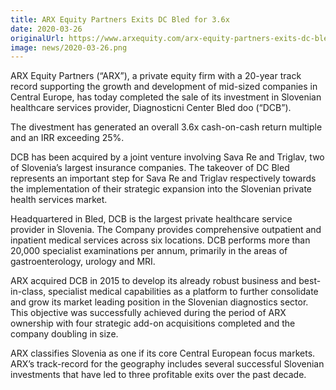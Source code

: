 ```yaml
---
title: ARX Equity Partners Exits DC Bled for 3.6x
date: 2020-03-26
originalUrl: https://www.arxequity.com/arx-equity-partners-exits-dc-bled-for-3-6x/
image: news/2020-03-26.png
---
```


ARX Equity Partners (“ARX”), a private equity firm with a 20-year track record supporting the growth and development of mid-sized companies in Central Europe, has today completed the sale of its investment in Slovenian healthcare services provider, Diagnosticni Center Bled doo (“DCB”).

The divestment has generated an overall 3.6x cash-on-cash return multiple and an IRR exceeding 25%.

DCB has been acquired by a joint venture involving Sava Re and Triglav, two of Slovenia’s largest insurance companies. The takeover of DC Bled represents an important step for Sava Re and Triglav respectively towards the implementation of their strategic expansion into the Slovenian private health services market.

Headquartered in Bled, DCB is the largest private healthcare service provider in Slovenia. The Company provides comprehensive outpatient and inpatient medical services across six locations. DCB performs more than 20,000 specialist examinations per annum, primarily in the areas of gastroenterology, urology and MRI.

ARX acquired DCB in 2015 to develop its already robust business and best-in-class, specialist medical capabilities as a platform to further consolidate and grow its market leading position in the Slovenian diagnostics sector. This objective was successfully achieved during the period of ARX ownership with four strategic add-on acquisitions completed and the company doubling in size.

ARX classifies Slovenia as one if its core Central European focus markets. ARX’s track-record for the geography includes several successful Slovenian investments that have led to three profitable exits over the past decade.
